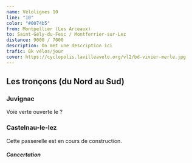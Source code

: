 ```yaml
---
name: Vélolignes 10
line: "10"
color: "#0074b5"
from: Montpellier (Les Arceaux)
to: Saint-Gély-du-Fesc / Montferrier-sur-Lez
distance: 9000 / 7000
description: On met une description ici
trafic: 0k vélos/jour
cover: https://cyclopolis.lavilleavelo.org/vl2/bd-vivier-merle.jpg
---
```


## Les tronçons (du Nord au Sud)

### Juvignac
Voie verte ouverte le ?

### Castelnau-le-lez
Cette passerelle est en cours de construction.

#### *Concertation*